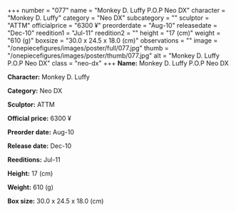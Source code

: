 +++
number = "077"
name = "Monkey D. Luffy P.O.P Neo DX"
character = "Monkey D. Luffy"
category = "Neo DX"
subcategory = ""
sculptor = "ATTM"
officialprice = "6300 ¥"
preorderdate = "Aug-10"
releasedate = "Dec-10"
reedition1 = "Jul-11"
reedition2 = ""
height = "17 (cm)"
weight = "610 (g)"
boxsize = "30.0 x 24.5 x 18.0 (cm)"
observations = ""
image = "/onepiecefigures/images/poster/full/077.jpg"
thumb = "/onepiecefigures/images/poster/thumb/077.jpg"
alt = "Monkey D. Luffy P.O.P Neo DX"
class = "neo-dx"
+++
**Name:** Monkey D. Luffy P.O.P Neo DX

**Character:** Monkey D. Luffy

**Category:** Neo DX 

**Sculptor:** ATTM

**Official price:** 6300 ¥

**Preorder date:** Aug-10

**Release date:** Dec-10

**Reeditions:** Jul-11

**Height:** 17 (cm)

**Weight:** 610 (g)

**Box size:** 30.0 x 24.5 x 18.0 (cm)



